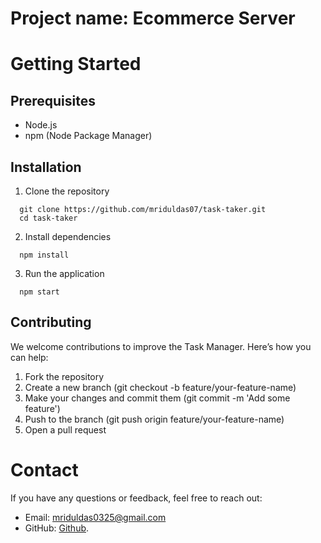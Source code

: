 # Project name: Ecommerce Server
# Getting Started
 ## Prerequisites
   - Node.js
   - npm (Node Package Manager)
## Installation
  1. Clone the repository
  ```
    git clone https://github.com/mriduldas07/task-taker.git
    cd task-taker
  ```
  2. Install dependencies
  ```
    npm install
  ```
  3. Run the application
  ```
    npm start
  ```
## Contributing
We welcome contributions to improve the Task Manager. Here’s how you can help:
  1. Fork the repository
  2. Create a new branch (git checkout -b feature/your-feature-name)
  3. Make your changes and commit them (git commit -m 'Add some feature')
  4. Push to the branch (git push origin feature/your-feature-name)
  5. Open a pull request
# Contact
If you have any questions or feedback, feel free to reach out:
  - Email: mriduldas0325@gmail.com
  - GitHub: [Github](https://github.com/mriduldas07).

